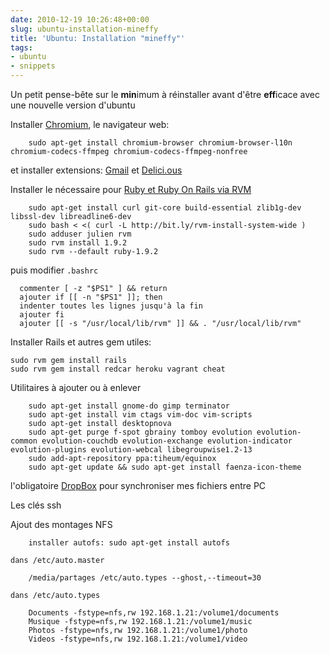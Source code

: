 ```yaml
---
date: 2010-12-19 10:26:48+00:00
slug: ubuntu-installation-mineffy
title: 'Ubuntu: Installation "mineffy"'
tags:
- ubuntu
- snippets
---
```


Un petit pense-bête sur le **min**imum à réinstaller avant d'être **eff**icace avec une nouvelle version d'ubuntu
	
Installer [Chromium](http://doc.ubuntu-fr.org/chromium-browser), le navigateur web:

		sudo apt-get install chromium-browser chromium-browser-l10n chromium-codecs-ffmpeg chromium-codecs-ffmpeg-nonfree

et installer extensions: [Gmail](https://chrome.google.com/extensions/detail/lnejbeiilmbliffhdepeobjemekgdnok) et [Delici.ous](https://chrome.google.com/extensions/detail/lnejbeiilmbliffhdepeobjemekgdnok)
	
Installer le nécessaire pour [Ruby et Ruby On Rails via RVM](http://doc.ubuntu-fr.org/rubyonrails#installation_complete_de_ruby_192_et_rails_30_via_rvm_maverick_meerkat)

		sudo apt-get install curl git-core build-essential zlib1g-dev libssl-dev libreadline6-dev
		sudo bash < <( curl -L http://bit.ly/rvm-install-system-wide )
		sudo adduser julien rvm
		sudo rvm install 1.9.2
		sudo rvm --default ruby-1.9.2

puis modifier ```.bashrc```

	  commenter [ -z "$PS1" ] && return
	  ajouter if [[ -n "$PS1" ]]; then
	  indenter toutes les lignes jusqu'à la fin
	  ajouter fi
	  ajouter [[ -s "/usr/local/lib/rvm" ]] && . "/usr/local/lib/rvm"

Installer Rails et autres gem utiles:

	sudo rvm gem install rails
	sudo rvm gem install redcar heroku vagrant cheat
	
Utilitaires à ajouter ou à enlever

		sudo apt-get install gnome-do gimp terminator
		sudo apt-get install vim ctags vim-doc vim-scripts
		sudo apt-get install desktopnova
		sudo apt-get purge f-spot gbrainy tomboy evolution evolution-common evolution-couchdb evolution-exchange evolution-indicator evolution-plugins evolution-webcal libegroupwise1.2-13
		sudo add-apt-repository ppa:tiheum/equinox
		sudo apt-get update && sudo apt-get install faenza-icon-theme
	
l'obligatoire [DropBox](http://www.dropbox.com/downloading?os=lnx) pour synchroniser mes fichiers entre PC

Les clés ssh
	
Ajout des montages NFS

		installer autofs: sudo apt-get install autofs

	dans /etc/auto.master
		
		/media/partages /etc/auto.types --ghost,--timeout=30

	dans /etc/auto.types
	
		Documents -fstype=nfs,rw 192.168.1.21:/volume1/documents
		Musique -fstype=nfs,rw 192.168.1.21:/volume1/music
		Photos -fstype=nfs,rw 192.168.1.21:/volume1/photo
		Videos -fstype=nfs,rw 192.168.1.21:/volume1/video
